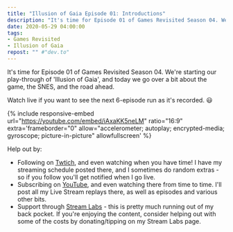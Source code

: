 ```yaml
---
title: "Illusion of Gaia Episode 01: Introductions"
description: "It's time for Episode 01 of Games Revisited Season 04. We're starting our play-through of 'Illusion of Gaia', and today we go over a bit about the game, the SNES, and the road ahead."
date: 2020-05-29 04:00:00
tags:
- Games Revisited
- Illusion of Gaia
repost: "" #"dev.to"
---
```


It's time for Episode 01 of Games Revisited Season 04. We're starting our play-through of 'Illusion of Gaia', and today we go over a bit about the game, the SNES, and the road ahead.

Watch live if you want to see the next 6-episode run as it's recorded. :smiley:
<!--more-->

{% include responsive-embed url="https://youtube.com/embed/iAxaKK5neLM" ratio="16:9" extra='frameborder="0" allow="accelerometer; autoplay; encrypted-media; gyroscope; picture-in-picture" allowfullscreen' %}

Help out by:
 * Following on [Twtich](https://twitch.tv/AnonJr_Live), and even watching when you have time! I have my streaming schedule posted there, and I sometimes do random extras - so if you follow you'll get notified when I go live.
 * Subscribing on [YouTube](http://www.youtube.com/channel/UCXafqhKHbkSUIrq0LAuu0tw), and even watching there from time to time. I'll post all my Live Stream replays there, as well as episodes and various other bits.
 * Support through [Stream Labs](https://streamlabs.com/anonjr_live) - this is pretty much running out of my back pocket. If you're enjoying the content, consider helping out with some of the costs by donating/tipping on my Stream Labs page.
